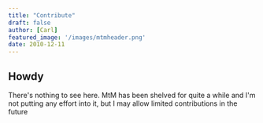```yaml
---
title: "Contribute"
draft: false
author: [Carl]
featured_image: '/images/mtmheader.png'
date: 2010-12-11
---
```


## Howdy
There's nothing to see here. MtM has been shelved for quite a while and I'm not putting any effort into it, but I may allow limited contributions in the future
